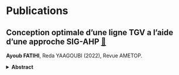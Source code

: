 # Publications

## Conception optimale d’une ligne TGV a l’aide d’une approche SIG-AHP <a href="pdf/article_gis_fr2_fin.pdf" target="\blank">🔗</a>

**Ayoub FATIHI**, Reda YAAGOUBI (2022), Revue AMETOP.



<details>

<summary><b>Abstract</b></summary>

In this paper, we present an approach based on Geographic Information Systems (GIS) and Hierarchical Process Analysis (HPA) to select the optimal design for a High Speed Train (HSR) line that will relay between Casablanca and Marrakech. Such a design will serve to meet the requirements of construction cost and sustainability. The criteria that were considered in this study are: slope, land use, geology and proximity to lakes, rivers and roads. The cost estimate was calculated based on the value of land acquisition, building materials and construction costs. The results of this work show the potential of using GIS for decision making based on multi-criteria analysis, including the AHP method.

</details>

